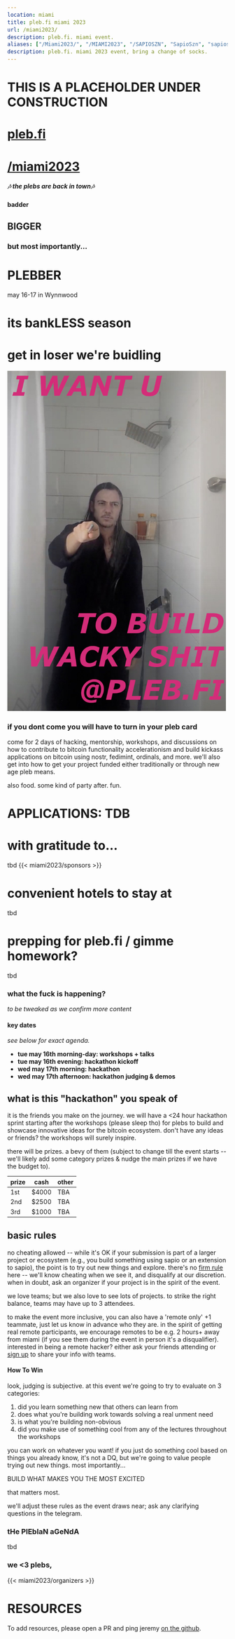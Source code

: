 ```yaml
---
location: miami
title: pleb.fi miami 2023
url: /miami2023/
description: pleb.fi. miami event.
aliases: ["/Miami2023/", "/MIAMI2023", "/SAPIOSZN", "SapioSzn", "sapioszn"]
description: pleb.fi. miami 2023 event, bring a change of socks.
---
```


# THIS IS A PLACEHOLDER UNDER CONSTRUCTION


# [pleb.fi](/)
# [/miami2023](/miami2023)


##### 🎶 the plebs are back in town🎶
#### badder
## BIGGER
### but most importantly...
# PLEBBER
may 16-17 in Wynnwood
# its bankLESS season
# get in loser we're buidling
<img src="/pleb23.jpg" width="500px" />


### if you dont come you will have to turn in your pleb card

come for 2 days of hacking, mentorship, workshops, and discussions on how to
contribute to bitcoin functionality accelerationism and build kickass
applications on bitcoin using nostr, fedimint, ordinals, and more. we'll also get
into how to get your project funded either traditionally or through new age
pleb means.

also food. some kind of party after. fun.

# APPLICATIONS: TDB


# with gratitude to...
tbd {{< miami2023/sponsors >}}

# convenient hotels to stay at
tbd

# prepping for pleb.fi / gimme homework?
tbd

### what the fuck is happening?
_to be tweaked as we confirm more content_


#### key dates

_see below for exact agenda._
- **tue may 16th morning-day: workshops + talks**
- **tue may 16th evening: hackathon kickoff**
- **wed may 17th morning: hackathon**
- **wed may 17th afternoon: hackathon judging & demos**

## what is this "hackathon" you speak of

it is the friends you make on the journey. we will have a <24 hour hackathon
sprint starting after the workshops (please sleep tho) for plebs to build and
showcase innovative ideas for the bitcoin ecosystem. don't have any ideas or
friends? the workshops will surely inspire.

there will be prizes. a bevy of them (subject to change till the event starts
-- we'll likely add some category prizes & nudge the main prizes if we have the
budget to).

| prize | cash | other |
| --------- | ----- | -----|
| 1st | $4000 | TBA |
| 2nd | $2500 | TBA |
| 3rd | $1000  | TBA |


## basic rules
no cheating allowed -- while it's OK if your submission is part of a larger
project or ecosystem (e.g., you build something using sapio or an extension to
sapio), the point is to try out new things and explore. there's no [firm
rule](https://en.wikipedia.org/wiki/I_know_it_when_I_see_it) here -- we'll know
cheating when we see it, and disqualify at our discretion. when in doubt, ask
an organizer if your project is in the spirit of the event.

we love teams; but we also love to see lots of projects. to strike the right
balance, teams may have up to 3 attendees.

to make the event more inclusive, you can also have a 'remote only' +1
teammate, just let us know in advance who they are. in the spirit of getting
real remote participants, we encourage remotes to be e.g. 2 hours+ away from
miami (if you see them during the event in person it's a disqualifier).
interested in being a remote hacker? either ask your friends attending or [sign
up](https://docs.google.com/forms/d/e/1FAIpQLSciVZi5Ots5z5BXdPTxxd-ygPcFf5YpQWTDgglIi-_Y0hLOvw/viewform) to share your info with teams.

#### How To Win

look, judging is subjective. at this event we're going to try to evaluate on 3 categories:

1) did you learn something new that others can learn from
2) does what you're building work towards solving a real unment need
3) is what you're building non-obvious
4) did you make use of something cool from any of the lectures throughout the workshops

you can work on whatever you want! if you just do something cool based on things you already know,
it's not a DQ, but we're going to value people trying out new things. most importantly...

BUILD WHAT MAKES YOU THE MOST EXCITED

that matters most.


we'll adjust these rules as the event draws near; ask any clarifying questions
in the telegram.

### tHe PlEbIaN aGeNdA
tbd

### we <3 plebs,
{{< miami2023/organizers   >}}






# RESOURCES
To add resources, please open a PR and ping jeremy [on the
github](https://github.com/JeremyRubin/pleb.fi/edit/master/content/events/miami2023.md).
